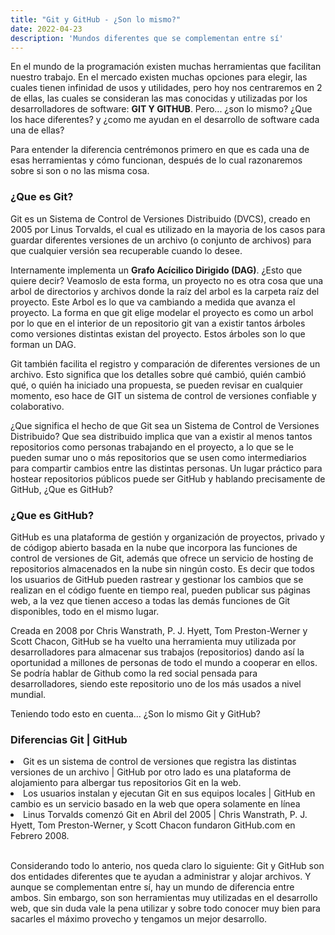 ```yaml
---
title: "Git y GitHub - ¿Son lo mismo?"
date: 2022-04-23
description: 'Mundos diferentes que se complementan entre sí'
---
```


<p>En el mundo de la programación existen muchas herramientas que facilitan nuestro trabajo. En el mercado existen muchas opciones para elegir, las cuales tienen infinidad de usos y utilidades, pero hoy nos centraremos en 2 de ellas, las cuales se consideran las mas conocidas y utilizadas por los desarrolladores de software: <b>GIT Y GITHUB</b>. Pero... ¿son lo mismo? ¿Que los hace diferentes? y ¿como me ayudan en el desarrollo de software cada una de ellas?</p>
<p>Para entender la diferencia centrémonos primero en que es cada una de esas herramientas y cómo funcionan, después de lo cual razonaremos sobre si son o no las misma cosa.</p>



<h3>¿Que es Git?</h3>
<p>Git es un Sistema de Control de Versiones Distribuido (DVCS), creado en 2005 por Linus Torvalds, el cual es utilizado en la mayoria de los casos para guardar diferentes versiones de un archivo (o conjunto de archivos) para que cualquier versión sea recuperable cuando lo desee.</p>
<p>Internamente implementa un <b>Grafo Acícilico Dirigido (DAG)</b>. ¿Esto que quiere decir? Veamoslo de esta forma, un proyecto no es otra cosa que una arbol de directorios y archivos donde la raíz del arbol es la carpeta raíz del proyecto. Este Arbol es lo que va cambiando a medida que avanza el proyecto. La forma en que git elige modelar el proyecto es como un arbol por lo que en el interior de un repositorio git van a existir tantos árboles como versiones distintas existan del proyecto. Estos árboles son lo que forman un DAG.</p>
<p>Git también facilita el registro y comparación de diferentes versiones de un archivo. Esto significa que los detalles sobre qué cambió, quién cambió qué, o quién ha iniciado una propuesta, se pueden revisar en cualquier momento, eso hace de GIT un sistema de control de versiones confiable y colaborativo.</p>

<p>¿Que significa el hecho de que Git sea un Sistema de Control de Versiones Distribuido? Que sea distribuido implica que van a existir al menos tantos repositorios como personas trabajando en el proyecto, a lo que se le pueden sumar uno o más repositorios que se usen como intermediarios para compartir cambios entre las distintas personas. Un lugar práctico para hostear repositorios públicos puede ser GitHub y hablando precisamente de GitHub, ¿Que es GitHub?</p>

<h3>¿Que es GitHub?</h3>
<p>GitHub es una plataforma de gestión y organización de proyectos, privado y de códigop abierto basada en la nube que incorpora las funciones de control de versiones de Git, además que ofrece un servicio de hosting de repositorios almacenados en la nube sin ningún costo. Es decir que todos los usuarios de GitHub pueden rastrear y gestionar los cambios que se realizan en el código fuente en tiempo real, pueden publicar sus páginas web, a la vez que tienen acceso a todas las demás funciones de Git disponibles, todo en el mismo lugar.</p>
<p>Creada en 2008 por Chris Wanstrath, P. J. Hyett, Tom Preston-Werner y Scott Chacon, GitHub se ha vuelto una herramienta muy utilizada por desarrolladores para almacenar sus trabajos (repositorios) dando así la oportunidad a millones de personas de todo el mundo a cooperar en ellos. Se podría hablar de Github como la red social pensada para desarrolladores, siendo este repositorio uno de los más usados a nivel mundial.</p>
<p>Teniendo todo esto en cuenta... ¿Son lo mismo Git y GitHub?</p>

<h3>Diferencias Git | GitHub</h3>
<li>Git es un sistema de control de versiones que registra las distintas versiones de un archivo | GitHub por otro lado es una plataforma de alojamiento para albergar tus repositorios Git en la web.</li>
<li>Los usuarios instalan y ejecutan Git en sus equipos locales | GitHub en cambio es un servicio basado en la web que opera solamente en línea</li>
<li>Linus Torvalds comenzó Git en Abril del 2005 | Chris Wanstrath, P. J. Hyett, Tom Preston-Werner, y Scott Chacon fundaron GitHub.com en Febrero 2008.</li>
<br>
<p> Considerando todo lo anterio, nos queda claro lo siguiente: Git y GitHub son dos entidades diferentes que te ayudan a administrar y alojar archivos. Y aunque se complementan entre sí, hay un mundo de diferencia entre ambos. Sin embargo, son son herramientas muy utilizadas en el desarrollo web, que sin duda vale la pena utilizar y sobre todo conocer muy bien para sacarles el máximo provecho y tengamos un mejor desarrollo.</p>
